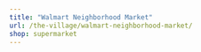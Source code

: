 ```yaml
---
title: "Walmart Neighborhood Market"
url: /the-village/walmart-neighborhood-market/
shop: supermarket
---
```

